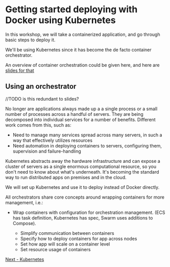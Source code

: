 # Getting started deploying with Docker using Kubernetes

In this workshop, we will take a containerized application, and go through basic steps to deploy it.

We'll be using Kubernetes since it has become the de facto container orchestrator.

An overview of container orchestration could be given here, and here are [slides for that](https://drive.google.com/file/d/1yaUfuSBkgzl9s7KcGLNogJX2if5w04ri/view?usp=sharing)

## Using an orchestrator

//TODO is this redundant to slides? 

No longer are applications always made up a a single process or a small number of processes across a handful of servers. They are being decomposed into individual services for a number of benefits. Different work comes from this, such as:

- Need to manage many services spread across many servers, in such a way that effectively utilizes resources
- Need automation in deploying containers to servers, configuring them, supervision and failure-handling

Kubernetes abstracts away the hardware infrastructure and can expose a cluster of servers as a single enormous computational resource, so you don't need to know about what's underneath. It's becoming the standard way to run distributed apps on premises and in the cloud.

We will set up Kubernetes and use it to deploy instead of Docker directly.

All orchestrators share core concepts around wrapping containers for more management, i.e.:

- Wrap containers with configuration for orchestration management. (ECS has task definition, Kubernetes has spec, Swarm uses additions to Compose).
    
    - Simplify communication between containers
    - Specify how to deploy containers for app across nodes
    - Set how app will scale on a container level
    - Set resource usage of containers

[Next - Kubernetes](README-Kubernetes.1.md)